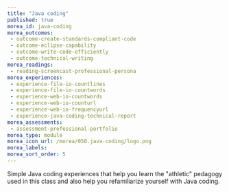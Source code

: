 ```yaml
---
title: "Java coding"
published: true
morea_id: java-coding
morea_outcomes:
 - outcome-create-standards-compliant-code
 - outcome-eclipse-capability
 - outcome-write-code-efficiently
 - outcome-technical-writing
morea_readings:
 - reading-screencast-professional-persona
morea_experiences:
 - experience-file-io-countlines
 - experience-file-io-countwords
 - experience-web-io-countwords
 - experience-web-io-counturl
 - experience-web-io-frequencyurl
 - experience-java-coding-technical-report
morea_assessments:
 - assessment-professional-portfolio
morea_type: module
morea_icon_url: /morea/050.java-coding/logo.png
morea_labels:
morea_sort_order: 5
---
```


Simple Java coding experiences that help you learn the "athletic" pedagogy used in this class and also help you refamiliarize
yourself with Java coding. 



